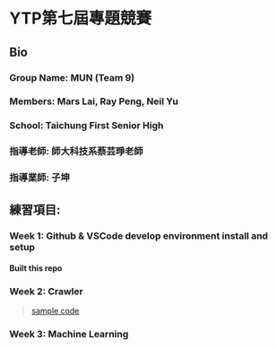 # YTP第七屆專題競賽

## Bio
### Group Name: MUN (Team 9)
### Members: Mars Lai, Ray Peng, Neil Yu
### School: Taichung First Senior High
### 指導老師: 師大科技系蔡芸琤老師
### 指導業師: 子坤

## 練習項目:
### Week 1: Github & VSCode develop environment install and setup
#### Built this repo
### Week 2: Crawler
> [sample code](https://github.com/MarsPresLai/YTP_research/blob/main/Week2:crawler.ipynb)
### Week 3: Machine Learning
